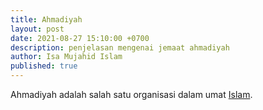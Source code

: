 ```yaml
---
title: Ahmadiyah
layout: post
date: 2021-08-27 15:10:00 +0700
description: penjelasan mengenai jemaat ahmadiyah
author: Isa Mujahid Islam
published: true
---
```


Ahmadiyah adalah salah satu organisasi dalam umat [Islam](/islam.html).
